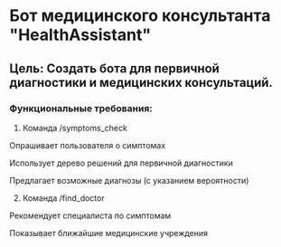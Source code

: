 # Бот медицинского консультанта "HealthAssistant"
## Цель: Создать бота для первичной диагностики и медицинских консультаций.

### Функциональные требования:

1. Команда /symptoms_check

Опрашивает пользователя о симптомах

Использует дерево решений для первичной диагностики

Предлагает возможные диагнозы (с указанием вероятности)

2. Команда /find_doctor

Рекомендует специалиста по симптомам

Показывает ближайшие медицинские учреждения
